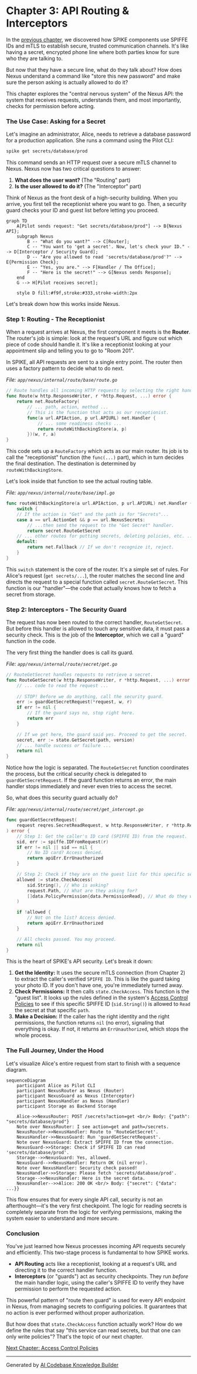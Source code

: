 # Chapter 3: API Routing & Interceptors

In the [previous chapter](02_spiffe_identity___mtls_communication_.md), we discovered how SPIKE components use SPIFFE IDs and mTLS to establish secure, trusted communication channels. It's like having a secret, encrypted phone line where both parties know for sure who they are talking to.

But now that they have a secure line, what do they talk about? How does Nexus understand a command like "store this new password" and make sure the person asking is actually allowed to do it?

This chapter explores the "central nervous system" of the Nexus API: the system that receives requests, understands them, and most importantly, checks for permission before acting.

### The Use Case: Asking for a Secret

Let's imagine an administrator, Alice, needs to retrieve a database password for a production application. She runs a command using the Pilot CLI:

```bash
spike get secrets/database/prod
```

This command sends an HTTP request over a secure mTLS channel to Nexus. Nexus now has two critical questions to answer:
1.  **What does the user want?** (The "Routing" part)
2.  **Is the user allowed to do it?** (The "Interceptor" part)

Think of Nexus as the front desk of a high-security building. When you arrive, you first tell the receptionist where you want to go. Then, a security guard checks your ID and guest list before letting you proceed.

```mermaid
graph TD
    A[Pilot sends request: "Get secrets/database/prod"] --> B{Nexus API};
    subgraph Nexus
        B -- "What do you want?" --> C[Router];
        C -- "You want to 'get a secret'. Now, let's check your ID." --> D[Interceptor / Security Guard];
        D -- "Are you allowed to read 'secrets/database/prod'?" --> E{Permission Check};
        E -- "Yes, you are." --> F[Handler / The Office];
        F -- "Here is the secret!" --> G[Nexus sends Response];
    end
    G --> H[Pilot receives secret];
    
    style D fill:#f9f,stroke:#333,stroke-width:2px
```

Let's break down how this works inside Nexus.

### Step 1: Routing - The Receptionist

When a request arrives at Nexus, the first component it meets is the **Router**. The router's job is simple: look at the request's URL and figure out which piece of code should handle it. It's like a receptionist looking at your appointment slip and telling you to go to "Room 201".

In SPIKE, all API requests are sent to a single entry point. The router then uses a factory pattern to decide what to do next.

*File: `app/nexus/internal/route/base/route.go`*
```go
// Route handles all incoming HTTP requests by selecting the right handler.
func Route(w http.ResponseWriter, r *http.Request, ...) error {
	return net.RouteFactory(
		// ... path, action, method ...
		// This is the function that acts as our receptionist.
		func(a url.APIAction, p url.APIURL) net.Handler {
			// ... some readiness checks ...
			return routeWithBackingStore(a, p)
		})(w, r, a)
}
```
This code sets up a `RouteFactory` which acts as our main router. Its job is to call the "receptionist" function (the `func(...)` part), which in turn decides the final destination. The destination is determined by `routeWithBackingStore`.

Let's look inside that function to see the actual routing table.

*File: `app/nexus/internal/route/base/impl.go`*
```go
func routeWithBackingStore(a url.APIAction, p url.APIURL) net.Handler {
	switch {
	// If the action is "Get" and the path is for "Secrets"...
	case a == url.ActionGet && p == url.NexusSecrets:
		// ...then send the request to the "Get Secret" handler.
		return secret.RouteGetSecret
	// ... other routes for putting secrets, deleting policies, etc. ...
	default:
		return net.Fallback // If we don't recognize it, reject.
	}
}
```
This `switch` statement is the core of the router. It's a simple set of rules. For Alice's request (`get secrets/...`), the router matches the second line and directs the request to a special function called `secret.RouteGetSecret`. This function is our "handler"—the code that actually knows how to fetch a secret from storage.

### Step 2: Interceptors - The Security Guard

The request has now been routed to the correct handler, `RouteGetSecret`. But before this handler is allowed to touch any sensitive data, it must pass a security check. This is the job of the **Interceptor**, which we call a "guard" function in the code.

The very first thing the handler does is call its guard.

*File: `app/nexus/internal/route/secret/get.go`*
```go
// RouteGetSecret handles requests to retrieve a secret.
func RouteGetSecret(w http.ResponseWriter, r *http.Request, ...) error {
	// ... code to read the request ...
	
	// STOP! Before we do anything, call the security guard.
	err := guardGetSecretRequest(*request, w, r)
	if err != nil {
		// If the guard says no, stop right here.
		return err
	}

	// If we get here, the guard said yes. Proceed to get the secret.
	secret, err := state.GetSecret(path, version)
	// ... handle success or failure ...
	return nil
}
```
Notice how the logic is separated. The `RouteGetSecret` function coordinates the process, but the critical security check is delegated to `guardGetSecretRequest`. If the guard function returns an error, the main handler stops immediately and never even tries to access the secret.

So, what does this security guard actually do?

*File: `app/nexus/internal/route/secret/get_intercept.go`*
```go
func guardGetSecretRequest(
	request reqres.SecretReadRequest, w http.ResponseWriter, r *http.Request,
) error {
	// Step 1: Get the caller's ID card (SPIFFE ID) from the request.
	sid, err := spiffe.IDFromRequest(r)
	if err != nil || sid == nil {
		// No ID card? Access denied.
		return apiErr.ErrUnauthorized
	}

	// Step 2: Check if they are on the guest list for this specific secret.
	allowed := state.CheckAccess(
		sid.String(), // Who is asking?
		request.Path, // What are they asking for?
		[]data.PolicyPermission{data.PermissionRead}, // What do they want to do?
	)

	if !allowed {
		// Not on the list? Access denied.
		return apiErr.ErrUnauthorized
	}

	// All checks passed. You may proceed.
	return nil
}
```
This is the heart of SPIKE's API security. Let's break it down:
1.  **Get the Identity:** It uses the secure mTLS connection (from Chapter 2) to extract the caller's verified `SPIFFE ID`. This is like the guard taking your photo ID. If you don't have one, you're immediately turned away.
2.  **Check Permissions:** It then calls `state.CheckAccess`. This function is the "guest list". It looks up the rules defined in the system's [Access Control Policies](04_access_control_policies_.md) to see if this specific SPIFFE ID (`sid.String()`) is allowed to `Read` the secret at that specific `path`.
3.  **Make a Decision:** If the caller has the right identity and the right permissions, the function returns `nil` (no error), signaling that everything is okay. If not, it returns an `ErrUnauthorized`, which stops the whole process.

### The Full Journey, Under the Hood

Let's visualize Alice's entire request from start to finish with a sequence diagram.

```mermaid
sequenceDiagram
    participant Alice as Pilot CLI
    participant NexusRouter as Nexus (Router)
    participant NexusGuard as Nexus (Interceptor)
    participant NexusHandler as Nexus (Handler)
    participant Storage as Backend Storage

    Alice->>NexusRouter: POST /secrets?action=get <br/> Body: {"path": "secrets/database/prod"}
    Note over NexusRouter: I see action=get and path=/secrets.
    NexusRouter->>NexusHandler: Route to 'RouteGetSecret'.
    NexusHandler->>NexusGuard: Run 'guardGetSecretRequest'.
    Note over NexusGuard: Extract SPIFFE ID from the connection.
    NexusGuard->>Storage: Check if SPIFFE ID can read 'secrets/database/prod'.
    Storage-->>NexusGuard: Yes, allowed.
    NexusGuard-->>NexusHandler: Return OK (nil error).
    Note over NexusHandler: Security check passed!
    NexusHandler->>Storage: Please fetch 'secrets/database/prod'.
    Storage-->>NexusHandler: Here is the secret data.
    NexusHandler-->>Alice: 200 OK <br/> Body: {"secret": {"data": ...}}
```

This flow ensures that for every single API call, security is not an afterthought—it's the very first checkpoint. The logic for reading secrets is completely separate from the logic for verifying permissions, making the system easier to understand and more secure.

### Conclusion

You've just learned how Nexus processes incoming API requests securely and efficiently. This two-stage process is fundamental to how SPIKE works.

*   **API Routing** acts like a receptionist, looking at a request's URL and directing it to the correct handler function.
*   **Interceptors** (or "guards") act as security checkpoints. They run *before* the main handler logic, using the caller's SPIFFE ID to verify they have permission to perform the requested action.

This powerful pattern of "route then guard" is used for every API endpoint in Nexus, from managing secrets to configuring policies. It guarantees that no action is ever performed without proper authorization.

But how does that `state.CheckAccess` function actually work? How do we define the rules that say "this service can read secrets, but that one can only write policies"? That's the topic of our next chapter.

[Next Chapter: Access Control Policies](04_access_control_policies_.md)

---

Generated by [AI Codebase Knowledge Builder](https://github.com/The-Pocket/Tutorial-Codebase-Knowledge)